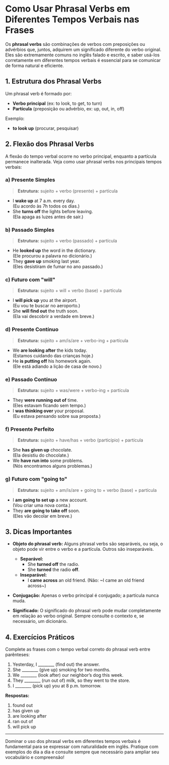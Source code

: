 
# Como Usar Phrasal Verbs em Diferentes Tempos Verbais nas Frases

Os **phrasal verbs** são combinações de verbos com preposições ou advérbios que, juntos, adquirem um significado diferente do verbo original. Eles são extremamente comuns no inglês falado e escrito, e saber usá-los corretamente em diferentes tempos verbais é essencial para se comunicar de forma natural e eficiente.

## 1. Estrutura dos Phrasal Verbs

Um phrasal verb é formado por:

- **Verbo principal** (ex: to look, to get, to turn)
- **Partícula** (preposição ou advérbio, ex: up, out, in, off)

Exemplo:  
- **to look up** (procurar, pesquisar)

## 2. Flexão dos Phrasal Verbs

A flexão do tempo verbal ocorre no verbo principal, enquanto a partícula permanece inalterada. Veja como usar phrasal verbs nos principais tempos verbais:

### a) Presente Simples

> **Estrutura:** sujeito + verbo (presente) + partícula

- I **wake up** at 7 a.m. every day.  
  (Eu acordo às 7h todos os dias.)
- She **turns off** the lights before leaving.  
  (Ela apaga as luzes antes de sair.)

### b) Passado Simples

> **Estrutura:** sujeito + verbo (passado) + partícula

- He **looked up** the word in the dictionary.  
  (Ele procurou a palavra no dicionário.)
- They **gave up** smoking last year.  
  (Eles desistiram de fumar no ano passado.)

### c) Futuro com "will"

> **Estrutura:** sujeito + will + verbo (base) + partícula

- I **will pick up** you at the airport.  
  (Eu vou te buscar no aeroporto.)
- She **will find out** the truth soon.  
  (Ela vai descobrir a verdade em breve.)

### d) Presente Contínuo

> **Estrutura:** sujeito + am/is/are + verbo-ing + partícula

- We **are looking after** the kids today.  
  (Estamos cuidando das crianças hoje.)
- He **is putting off** his homework again.  
  (Ele está adiando a lição de casa de novo.)

### e) Passado Contínuo

> **Estrutura:** sujeito + was/were + verbo-ing + partícula

- They **were running out of** time.  
  (Eles estavam ficando sem tempo.)
- I **was thinking over** your proposal.  
  (Eu estava pensando sobre sua proposta.)

### f) Presente Perfeito

> **Estrutura:** sujeito + have/has + verbo (particípio) + partícula

- She **has given up** chocolate.  
  (Ela desistiu do chocolate.)
- We **have run into** some problems.  
  (Nós encontramos alguns problemas.)

### g) Futuro com "going to"

> **Estrutura:** sujeito + am/is/are + going to + verbo (base) + partícula

- I **am going to set up** a new account.  
  (Vou criar uma nova conta.)
- They **are going to take off** soon.  
  (Eles vão decolar em breve.)

## 3. Dicas Importantes

- **Objeto do phrasal verb:** Alguns phrasal verbs são separáveis, ou seja, o objeto pode vir entre o verbo e a partícula. Outros são inseparáveis.
  - **Separável:**  
    - She **turned off** the radio.  
    - She **turned** the radio **off**.
  - **Inseparável:**  
    - I **came across** an old friend. (Não: ~I came an old friend across~)

- **Conjugação:** Apenas o verbo principal é conjugado; a partícula nunca muda.

- **Significado:** O significado do phrasal verb pode mudar completamente em relação ao verbo original. Sempre consulte o contexto e, se necessário, um dicionário.

## 4. Exercícios Práticos

Complete as frases com o tempo verbal correto do phrasal verb entre parênteses:

1. Yesterday, I ________ (find out) the answer.
2. She ________ (give up) smoking for two months.
3. We ________ (look after) our neighbor’s dog this week.
4. They ________ (run out of) milk, so they went to the store.
5. I ________ (pick up) you at 8 p.m. tomorrow.

**Respostas:**
1. found out
2. has given up
3. are looking after
4. ran out of
5. will pick up

---

Dominar o uso dos phrasal verbs em diferentes tempos verbais é fundamental para se expressar com naturalidade em inglês. Pratique com exemplos do dia a dia e consulte sempre que necessário para ampliar seu vocabulário e compreensão!
```
